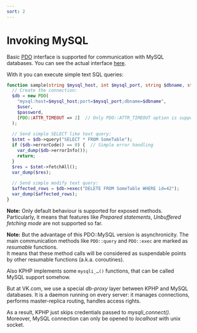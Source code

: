 ```yaml
---
sort: 2
---
```


# Invoking MySQL

Basic [PDO](https://www.php.net/manual/en/book.pdo.php) interface is supported for communication with MySQL databases.
You can see the actual interface [here]({{site.url_PDO}}).

With it you can execute simple text SQL queries:
```php
function sample(string $mysql_host, int $mysql_port, string $dbname, string $user, string $password) {
  // Create the connection:
  $db = new PDO(
    "mysql:host=$mysql_host;port=$mysql_port;dbname=$dbname",
    $user,
    $password,
    [PDO::ATTR_TIMEOUT => 2]  // Only PDO::ATTR_TIMEOUT option is supported
  );
  
  // Send simple SELECT like text query:
  $stmt = $db->query("SELECT * FROM SomeTable");
  if ($db->errorCode() == 0) {  // Simple error handling
    var_dump($db->errorInfo());
    return;
  }
  $res = $stmt->fetchAll();
  var_dump($res);
  
  // Send simple modify text query:
  $affected_rows = $db->exec("DELETE FROM SomeTable WHERE id=42");
  var_dump($affected_rows);
}
```

**Note:** Only default behaviour is supported for exposed methods.  
Particularly, it means that features like _Prepared statements_, _Unbuffered fetching mode_ are not supported so far.

**Note:** But the advantage of this PDO::MySQL version is asynchronicity. The main communication methods like `PDO::query` and `PDO::exec` are marked as _resumable_ functions.  
It means that these method calls will be considered as suspendable points by other resumable functions (a.k.a. coroutines).

Also KPHP implements some `mysqli_…()` functions, that can be called MySQL support somehow.

But at VK.com, we use a special *db-proxy* layer between KPHP and MySQL databases. It is a daemon running on every server: it manages connections, performs master-replica routing, handles access rights.

As a result, KPHP just skips credentials passed to *mysqli_connect()*. Moreover, MySQL connection can only be opened to *localhost* with unix socket.
